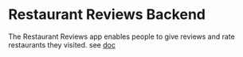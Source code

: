 # Restaurant Reviews Backend

The Restaurant Reviews app enables people to give reviews and rate restaurants they visited.
see [doc](https://restaurant-reviews-backend.herokuapp.com/swagger-ui.html)

